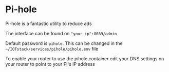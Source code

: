 # Pi-hole
Pi-hole is a fantastic utility to reduce ads

The interface can be found on `"your_ip":8089/admin`

Default password is `pihole`. This can be changed in the `~/IOTstack/services/pihole/pihole.env` file

To enable your router to use the pihole container edit your DNS settings on your router to point to your Pi's IP address